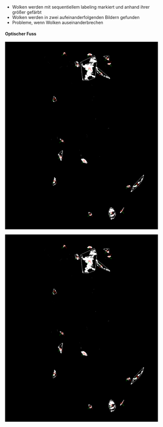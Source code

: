* Wolken werden mit sequentiellem labeling markiert und anhand ihrer größer gefärbt
* Wolken werden in zwei aufeinanderfolgenden Bildern gefunden
* Probleme, wenn Wolken auseinanderbrechen

#### Optischer Fuss 
    
![Alt Text](animations/path_direction_max2.gif)

![Alt Text](animations/path_direction.gif)


